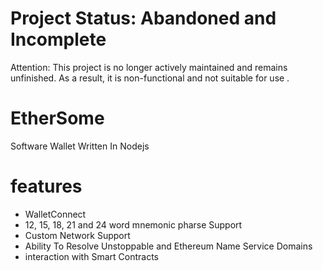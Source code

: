 # Project Status: Abandoned and Incomplete

Attention: This project is no longer actively maintained and remains unfinished. As a result, it is non-functional and not suitable for use
.
# EtherSome

Software Wallet Written In Nodejs

# features

- WalletConnect
- 12, 15, 18, 21 and 24 word mnemonic pharse Support
- Custom Network Support
- Ability To Resolve Unstoppable and Ethereum Name Service Domains
- interaction with Smart Contracts

